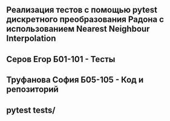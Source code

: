 ## Реализация тестов с помощью pytest дискретного преобразования Радона с использованием Nearest Neighbour Interpolation

## Серов Егор Б01-101 - Тесты

## Труфанова София Б05-105 - Код и репозиторий

## pytest tests/
